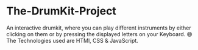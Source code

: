 # The-DrumKit-Project
An interactive drumkit, where you can play different instruments by either clicking on them or by pressing the displayed letters on your Keyboard. 😄
The Technologies used are HTMl, CSS & JavaScript.
